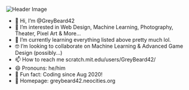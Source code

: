 ![Header Image](GreyBeard42/main/profileImage.png)

- 👋 Hi, I’m @GreyBeard42
- 👀 I’m interested in Web Design, Machine Learning, Photography, Theater, Pixel Art & More...
- 🧐 I’m currently learning everything listed above pretty much lol.
- 🤓 I’m looking to collaborate on Machine Learning & Advanced Game Design (possibly...)
- 📫 How to reach me scratch.mit.edu/users/GreyBeard42/
- 😄 Pronouns: he/him
- 🤠 Fun fact: Coding since Aug 2020!
- 👾 Homepage: greybeard42.neocities.org
